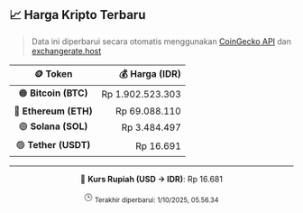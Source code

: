 

<!-- HARGA_KRIPTO -->
## 📈 Harga Kripto Terbaru

> Data ini diperbarui secara otomatis menggunakan [CoinGecko API](https://www.coingecko.com/) dan [exchangerate.host](https://exchangerate.host/)

<div align="center">

| 🪙 Token | 💰 Harga (IDR) |
|:------:|---------------:|
| 🟠 **Bitcoin (BTC)**   | Rp 1.902.523.303 |
| 🔵 **Ethereum (ETH)**  | Rp 69.088.110 |
| 🟣 **Solana (SOL)**    | Rp 3.484.497 |
| 🟢 **Tether (USDT)**   | Rp 16.691 |

---

💱 **Kurs Rupiah (USD → IDR)**: Rp 16.681

🕒 <sub>Terakhir diperbarui: 1/10/2025, 05.56.34</sub>

</div>
<!-- /HARGA_KRIPTO -->